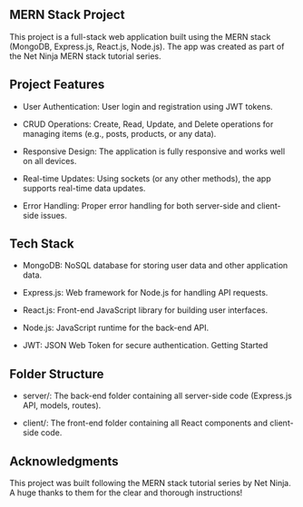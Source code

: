 ## MERN Stack Project

This project is a full-stack web application built using the MERN stack (MongoDB, Express.js, React.js, Node.js). The app was created as part of the Net Ninja MERN stack tutorial series.

## Project Features

- User Authentication: User login and registration using JWT tokens.

- CRUD Operations: Create, Read, Update, and Delete operations for managing items (e.g., posts, products, or any data).

- Responsive Design: The application is fully responsive and works well on all devices.

- Real-time Updates: Using sockets (or any other methods), the app supports real-time data updates.

- Error Handling: Proper error handling for both server-side and client-side issues.

## Tech Stack
- MongoDB: NoSQL database for storing user data and other application data.

- Express.js: Web framework for Node.js for handling API requests.

- React.js: Front-end JavaScript library for building user interfaces.

- Node.js: JavaScript runtime for the back-end API.

- JWT: JSON Web Token for secure authentication.
Getting Started


## Folder Structure

- server/: The back-end folder containing all server-side code (Express.js API, models, routes).

- client/: The front-end folder containing all React components and client-side code.

## Acknowledgments
This project was built following the MERN stack tutorial series by Net Ninja. A huge thanks to them for the clear and thorough instructions!



